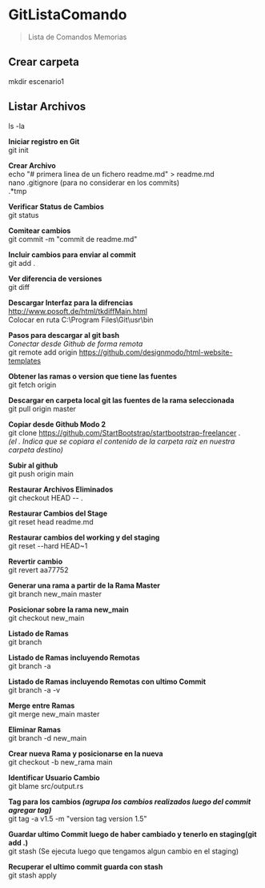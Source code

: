 # GitListaComando
> Lista de Comandos Memorias

## **Crear carpeta**  
mkdir escenario1

## **Listar Archivos**  
ls -la

**Iniciar registro en Git**  
git init

**Crear Archivo**  
echo "# primera linea de un fichero readme.md" > readme.md  
nano .gitignore (para no considerar en los commits)  
.*tmp

**Verificar Status de Cambios**  
git status

**Comitear cambios**  
git commit -m "commit de readme.md"

**Incluir cambios para enviar al commit**  
git add .

**Ver diferencia de versiones**  
git diff

**Descargar Interfaz para la difrencias**  
http://www.posoft.de/html/tkdiffMain.html  
Colocar en ruta C:\Program Files\Git\usr\bin

**Pasos para descargar al git  bash**  
_Conectar desde Github de forma remota_  
git remote add origin https://github.com/designmodo/html-website-templates

**Obtener las ramas o version que tiene las fuentes**  
git fetch origin

**Descargar en carpeta local git las fuentes de la rama seleccionada**  
git pull origin master

**Copiar desde Github Modo 2**  
git clone https://github.com/StartBootstrap/startbootstrap-freelancer .  
_(el . Indica que se copiara el contenido de la carpeta raiz en nuestra carpeta destino)_

**Subir al github**  
git push origin main

**Restaurar Archivos Eliminados**  
git checkout HEAD -- .

**Restaurar Cambios del Stage**  
git reset head readme.md

**Restaurar cambios del working y del staging**  
git reset --hard HEAD~1 

**Revertir cambio**  
git revert aa77752

**Generar una rama a partir de la Rama Master**  
git branch new_main master

**Posicionar sobre la rama new_main**  
git checkout new_main

**Listado de Ramas**  
git branch

**Listado de Ramas incluyendo Remotas**  
git branch -a

**Listado de Ramas incluyendo Remotas  con ultimo Commit**  
git branch -a -v

**Merge entre Ramas**  
git merge new_main master

**Eliminar Ramas**  
git branch -d new_main

**Crear nueva Rama y posicionarse en la nueva**  
git checkout -b new_rama main

**Identificar Usuario Cambio**  
git blame src/output.rs

**Tag para los cambios _(agrupa los cambios realizados luego del commit agregar tag)_**  
git tag -a v1.5 -m "version tag version 1.5"

**Guardar ultimo Commit luego de haber cambiado y tenerlo en staging(git add .)**  
git stash (Se ejecuta luego que tengamos algun cambio en el staging)

**Recuperar el ultimo commit guarda con stash**  
git stash apply

